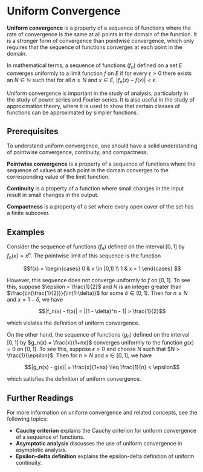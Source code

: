 # Uniform Convergence

**Uniform convergence** is a property of a sequence of functions where the rate of convergence is the same at all points in the domain of the function. It is a stronger form of convergence than pointwise convergence, which only requires that the sequence of functions converges at each point in the domain.

In mathematical terms, a sequence of functions $(f_n)$ defined on a set $E$ converges uniformly to a limit function $f$ on $E$ if for every $\epsilon > 0$ there exists an $N \in \mathbb{N}$ such that for all $n \geq N$ and $x \in E$, $|f_n(x) - f(x)| < \epsilon$. 

Uniform convergence is important in the study of analysis, particularly in the study of power series and Fourier series. It is also useful in the study of approximation theory, where it is used to show that certain classes of functions can be approximated by simpler functions.

## Prerequisites

To understand uniform convergence, one should have a solid understanding of pointwise convergence, continuity, and compactness. 

**Pointwise convergence** is a property of a sequence of functions where the sequence of values at each point in the domain converges to the corresponding value of the limit function. 

**Continuity** is a property of a function where small changes in the input result in small changes in the output. 

**Compactness** is a property of a set where every open cover of the set has a finite subcover. 

## Examples

Consider the sequence of functions $(f_n)$ defined on the interval $[0,1]$ by $f_n(x) = x^n$. The pointwise limit of this sequence is the function 

$$f(x) = \begin{cases} 
      0 & x \in [0,1) \\
      1 & x = 1 
   \end{cases}
$$

However, this sequence does not converge uniformly to $f$ on $[0,1]$. To see this, suppose $\epsilon = \frac{1}{2}$ and $N$ is an integer greater than $\frac{\ln(\frac{1}{2})}{\ln(1-\delta)}$ for some $\delta \in (0,1)$. Then for $n \geq N$ and $x = 1 - \delta$, we have 

$$|f_n(x) - f(x)| = |(1 - \delta)^n - 1| > \frac{1}{2}$$ 

which violates the definition of uniform convergence. 

On the other hand, the sequence of functions $(g_n)$ defined on the interval $[0,1]$ by $g_n(x) = \frac{x}{1+nx}$ converges uniformly to the function $g(x) = 0$ on $[0,1]$. To see this, suppose $\epsilon > 0$ and choose $N$ such that $N > \frac{1}{\epsilon}$. Then for $n \geq N$ and $x \in [0,1]$, we have 

$$|g_n(x) - g(x)| = \frac{x}{1+nx} \leq \frac{1}{n} < \epsilon$$

which satisfies the definition of uniform convergence. 

## Further Readings

For more information on uniform convergence and related concepts, see the following topics:

- **Cauchy criterion** explains the Cauchy criterion for uniform convergence of a sequence of functions.
- **Asymptotic analysis** discusses the use of uniform convergence in asymptotic analysis.
- **Epsilon-delta definition** explains the epsilon-delta definition of uniform continuity.
